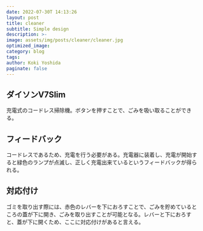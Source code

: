 ```yaml
---
date: 2022-07-30T 14:13:26
layout: post
title: cleaner 
subtitle: Simple design
description: >-
image: assets/img/posts/cleaner/cleaner.jpg
optimized_image: 
category: blog
tags: 
author: Koki Yoshida
paginate: false
---
```


## ダイソンV7Slim

充電式のコードレス掃除機。ボタンを押すことで、ごみを吸い取ることができる。

## フィードバック

コードレスであるため、充電を行う必要がある。充電器に装着し、充電が開始すると緑色のランプが点滅し、正しく充電出来ているというフィードバックが得られる。

## 対応付け

ゴミを取り出す際には、赤色のレバーを下におろすことで、ごみを貯めているところの蓋が下に開き、ごみを取り出すことが可能となる。レバーと下におろすと、蓋が下に開くため、ここに対応付けがあると言える。